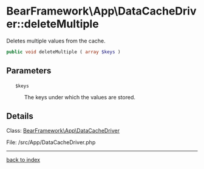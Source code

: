 # BearFramework\App\DataCacheDriver::deleteMultiple

Deletes multiple values from the cache.

```php
public void deleteMultiple ( array $keys )
```

## Parameters

&nbsp;&nbsp;&nbsp;&nbsp;&nbsp;&nbsp;`$keys`

&nbsp;&nbsp;&nbsp;&nbsp;&nbsp;&nbsp;&nbsp;&nbsp;&nbsp;&nbsp;&nbsp;&nbsp;The keys under which the values are stored.

## Details

Class: [BearFramework\App\DataCacheDriver](bearframework.app.datacachedriver.class.md)

File: /src/App/DataCacheDriver.php

---

[back to index](index.md)

